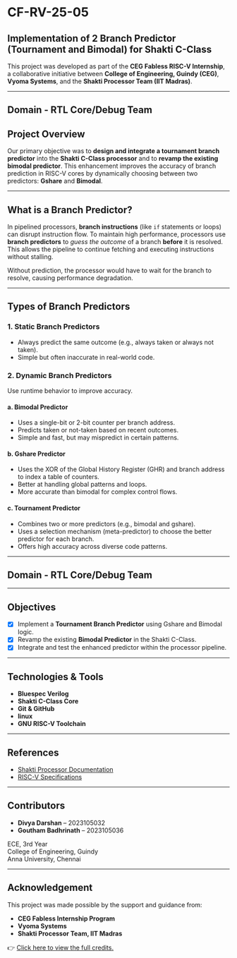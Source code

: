 # CF-RV-25-05
## Implementation of 2 Branch Predictor (Tournament and Bimodal) for Shakti C-Class

This project was developed as part of the **CEG Fabless RISC-V Internship**, a collaborative initiative between **College of Engineering, Guindy (CEG)**, **Vyoma Systems**, and the **Shakti Processor Team (IIT Madras)**.

---
##  Domain - RTL Core/Debug Team

## Project Overview

Our primary objective was to **design and integrate a tournament branch predictor** into the **Shakti C-Class processor** and to **revamp the existing bimodal predictor**. This enhancement improves the accuracy of branch prediction in RISC-V cores by dynamically choosing between two predictors: **Gshare** and **Bimodal**.

---

## What is a Branch Predictor?

In pipelined processors, **branch instructions** (like `if` statements or loops) can disrupt instruction flow. To maintain high performance, processors use **branch predictors** to *guess the outcome* of a branch **before** it is resolved. This allows the pipeline to continue fetching and executing instructions without stalling.

Without prediction, the processor would have to wait for the branch to resolve, causing performance degradation.

---

##  Types of Branch Predictors

### 1. **Static Branch Predictors**
- Always predict the same outcome (e.g., always taken or always not taken).
- Simple but often inaccurate in real-world code.

### 2. **Dynamic Branch Predictors**
Use runtime behavior to improve accuracy.

#### a. **Bimodal Predictor**
- Uses a single-bit or 2-bit counter per branch address.
- Predicts taken or not-taken based on recent outcomes.
- Simple and fast, but may mispredict in certain patterns.

#### b. **Gshare Predictor**
- Uses the XOR of the Global History Register (GHR) and branch address to index a table of counters.
- Better at handling global patterns and loops.
- More accurate than bimodal for complex control flows.

#### c. **Tournament Predictor**
- Combines two or more predictors (e.g., bimodal and gshare).
- Uses a selection mechanism (meta-predictor) to choose the better predictor for each branch.
- Offers high accuracy across diverse code patterns.

---

##  Domain - RTL Core/Debug Team

---

##  Objectives

- [x] Implement a **Tournament Branch Predictor** using Gshare and Bimodal logic.
- [x] Revamp the existing **Bimodal Predictor** in the Shakti C-Class.
- [x] Integrate and test the enhanced predictor within the processor pipeline.

---

##  Technologies & Tools

- **Bluespec Verilog**
- **Shakti C-Class Core**
- **Git & GitHub**
- **linux**
- **GNU RISC-V Toolchain**

---

##  References

- [Shakti Processor Documentation](https://shakti.org.in)
- [RISC-V Specifications](https://riscv.org/technical/specifications/)

---

## Contributors

- **Divya Darshan** – 2023105032  
- **Goutham Badhrinath** – 2023105036  

ECE, 3rd Year  
College of Engineering, Guindy  
Anna University, Chennai

---

## Acknowledgement
This project was made possible by the support and guidance from:
- **CEG Fabless Internship Program**
- **Vyoma Systems**
- **Shakti Processor Team, IIT Madras**

👉 [Click here to view the full credits.](CREDITS.md)

